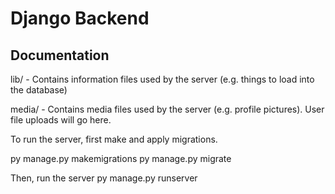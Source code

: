 # Django Backend

## Documentation

lib/ - Contains information files used by the server (e.g. things to load into the database)

media/ - Contains media files used by the server (e.g. profile pictures). User file uploads will go here.

To run the server, first make and apply migrations.

py manage.py makemigrations
py manage.py migrate

Then, run the server
py manage.py runserver